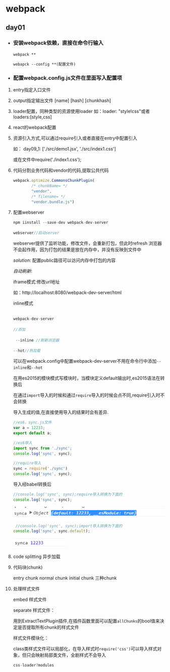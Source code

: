 # webpack

## day01

- ### 安装webpack依赖，直接在命令行输入

    `webpack **`

    `webapck --config **(配置文件)`

- ### 配置webpack.config.js文件在里面写入配置项

1. entry指定入口文件

1. output指定输出文件 [name]  [hash] [chunkhash]

1. loader配置，同种类型的资源使用loader 如：loader: "style!css"或者loaders:[style,css]

1. react的webpack配置

1. 资源引入方式,可以通过require引入或者直接在entry中配置引入

    如： day09_1: ['./src/demo1.jsx', './src/index1.css']

    或在文件中require('./index1.css');

1. 代码分割业务代码和vendor的代码,提取公共代码

    ```js
    webpack.optimize.CommonsChunkPlugin(
            /* chunkName= */
            "vendor",
            /* filename= */
            "vendor.bundle.js")
    ```

1. 配置webserver

    ```js
    npm iinstall --save-dev webpack-dev-server

    webserver//启动server

    ```
    webserver提供了监听功能，修改文件，会重新打包，但此时refresh 浏览器不会起作用，因为打包的结果是放在内存中，并没有反映到文件中

    _solution_: 配置public路径可以访问内存中打包的内容

    _自动刷新_:

    iframe模式:修改url地址

    如：http://localhost:8080/webpack-dev-server/html

    inline模式

    ```js

    webpack-dev-server

    //添加

     --inline //刷新浏览器

    --hot//热加载

    ```
    可以在webpack.config中配置webpack-dev-server不用在命令行中添加`--inline`和`--hot`

    在用es2015的模块模式写模块时，当模块定义default输出时,es2015语法在转换后

    在通过`import`导入的时候和通过`require`导入的时候会点不同,require引入时不会转换

    导入生成的值,在直接使用导入的结果时会有差异.

    ```js
    //es6，sync.js文件
    var a = 12233;
    export default a;
    ```
     ```js
     //es6导入
    import sync from './sync';
    console.log('sync', sync);
    ```

    ```js
    //require导入
    sync = require('./sync')
    console.log('sync', sync);
    ```
    导入经babel转换后

    ```js
    //console.log('sync', sync);require导入转换为下面的
    console.log('sync', sync);
    ```

    ![require导入](./day9/require.png)

    ```js
     //console.log('sync', sync);import导入转换为下面的
    console.log('sync', sync.default);
    ```
     ![require导入](./day9/import.png)

1. code splitting 异步加载

1. 代码块(chunk)

    entry chunk   normal chunk   initial chunk 三种chunk

1. 处理样式文件

    embed 样式文件

    separate 样式文件：

    用到ExtractTextPlugin插件,在插件函数里面可以配置`allChunks`的bool值来决定是否提取所有chunk的样式文件

    样式文件模块化：

    class类样式文件可以局部化，在导入样式时`require('css')`可以导入样式对象，但只会映射局部类文件，全剧样式不会导入

    ```js
    css-loader?modules

    ```



    
















